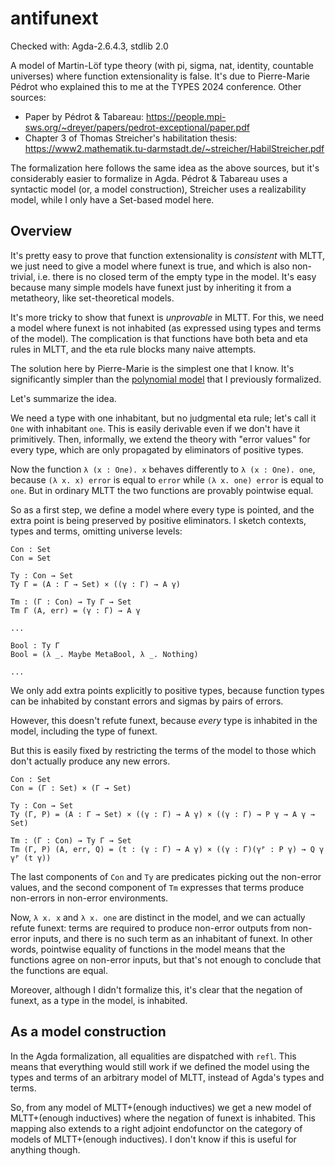 # antifunext

Checked with: Agda-2.6.4.3, stdlib 2.0

A model of Martin-Löf type theory (with pi, sigma, nat, identity, countable
universes) where function extensionality is false. It's due to Pierre-Marie
Pédrot who explained this to me at the TYPES 2024 conference. Other sources:

- Paper by Pédrot & Tabareau: https://people.mpi-sws.org/~dreyer/papers/pedrot-exceptional/paper.pdf
- Chapter 3 of Thomas Streicher's habilitation thesis: https://www2.mathematik.tu-darmstadt.de/~streicher/HabilStreicher.pdf

The formalization here follows the same idea as the above sources, but it's considerably
easier to formalize in Agda. Pédrot & Tabareau uses a syntactic model (or, a model 
construction), Streicher uses a realizability model, while I only have a Set-based
model here.

## Overview

It's pretty easy to prove that function extensionality is *consistent* with
MLTT, we just need to give a model where funext is true, and which is also
non-trivial, i.e. there is no closed term of the empty type in the model. It's
easy because many simple models have funext just by inheriting it from a
metatheory, like set-theoretical models.

It's more tricky to show that funext is *unprovable* in MLTT. For this, we need
a model where funext is not inhabited (as expressed using types and terms of the
model). The complication is that functions have both beta and eta rules in MLTT,
and the eta rule blocks many naive attempts.

The solution here by Pierre-Marie is the simplest one that I know. It's
significantly simpler than the [polynomial
model](https://github.com/AndrasKovacs/polynomial-model) that I previously
formalized.

Let's summarize the idea.

We need a type with one inhabitant, but no judgmental eta rule; let's call it
`One` with inhabitant `one`. This is easily derivable even if we don't have it
primitively. Then, informally, we extend the theory with "error values" for
every type, which are only propagated by eliminators of positive types.

Now the function `λ (x : One). x` behaves differently to `λ (x : One). one`,
because `(λ x. x) error` is equal to `error` while `(λ x. one) error` is equal
to `one`. But in ordinary MLTT the two functions are provably pointwise equal.

So as a first step, we define a model where every type is pointed, and the extra
point is being preserved by positive eliminators. I sketch contexts, types and
terms, omitting universe levels:

    Con : Set
    Con = Set

	Ty : Con → Set
	Ty Γ = (A : Γ → Set) × ((γ : Γ) → A γ)

	Tm : (Γ : Con) → Ty Γ → Set
	Tm Γ (A, err) = (γ : Γ) → A γ

	...

	Bool : Ty Γ
	Bool = (λ _. Maybe MetaBool, λ _. Nothing)

    ...

We only add extra points explicitly to positive types, because function types can
be inhabited by constant errors and  sigmas by pairs of errors.

However, this doesn't refute funext, because *every* type is inhabited in the
model, including the type of funext.

But this is easily fixed by restricting the terms of the model to those which
don't actually produce any new errors.

    Con : Set
    Con = (Γ : Set) × (Γ → Set)

	Ty : Con → Set
	Ty (Γ, P) = (A : Γ → Set) × ((γ : Γ) → A γ) × ((γ : Γ) → P γ → A γ → Set)

	Tm : (Γ : Con) → Ty Γ → Set
	Tm (Γ, P) (A, err, Q) = (t : (γ : Γ) → A γ) × ((γ : Γ)(γᴾ : P γ) → Q γ γᴾ (t γ))

The last components of `Con` and `Ty` are predicates picking out the non-error
values, and the second component of `Tm` expresses that terms produce non-errors
in non-error environments.

Now, `λ x. x` and `λ x. one` are distinct in the model, and we can actually
refute funext: terms are required to produce non-error outputs from non-error
inputs, and there is no such term as an inhabitant of funext. In other words,
pointwise equality of functions in the model means that the functions agree on non-error
inputs, but that's not enough to conclude that the functions are equal.

Moreover, although I didn't formalize this, it's clear that the negation of
funext, as a type in the model, is inhabited.

## As a model construction

In the Agda formalization, all equalities are dispatched with `refl`. This means
that everything would still work if we defined the model using the types and
terms of an arbitrary model of MLTT, instead of Agda's types and terms.

So, from any model of MLTT+(enough inductives) we get a new model of
MLTT+(enough inductives) where the negation of funext is inhabited. This mapping
also extends to a right adjoint endofunctor on the category of models of
MLTT+(enough inductives). I don't know if this is useful for anything though.
